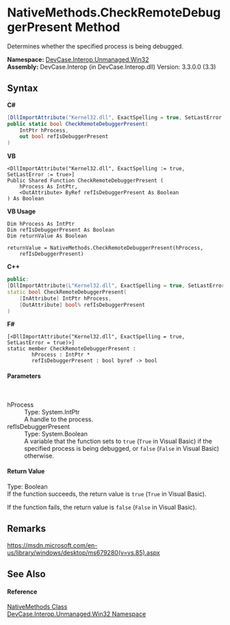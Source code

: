 # NativeMethods.CheckRemoteDebuggerPresent Method 
 

Determines whether the specified process is being debugged.

**Namespace:**&nbsp;<a href="N_DevCase_Interop_Unmanaged_Win32">DevCase.Interop.Unmanaged.Win32</a><br />**Assembly:**&nbsp;DevCase.Interop (in DevCase.Interop.dll) Version: 3.3.0.0 (3.3)

## Syntax

**C#**<br />
``` C#
[DllImportAttribute("Kernel32.dll", ExactSpelling = true, SetLastError = true)]
public static bool CheckRemoteDebuggerPresent(
	IntPtr hProcess,
	out bool refIsDebuggerPresent
)
```

**VB**<br />
``` VB
<DllImportAttribute("Kernel32.dll", ExactSpelling := true, SetLastError := true>]
Public Shared Function CheckRemoteDebuggerPresent ( 
	hProcess As IntPtr,
	<OutAttribute> ByRef refIsDebuggerPresent As Boolean
) As Boolean
```

**VB Usage**<br />
``` VB Usage
Dim hProcess As IntPtr
Dim refIsDebuggerPresent As Boolean
Dim returnValue As Boolean

returnValue = NativeMethods.CheckRemoteDebuggerPresent(hProcess, 
	refIsDebuggerPresent)
```

**C++**<br />
``` C++
public:
[DllImportAttribute(L"Kernel32.dll", ExactSpelling = true, SetLastError = true)]
static bool CheckRemoteDebuggerPresent(
	[InAttribute] IntPtr hProcess, 
	[OutAttribute] bool% refIsDebuggerPresent
)
```

**F#**<br />
``` F#
[<DllImportAttribute("Kernel32.dll", ExactSpelling = true, SetLastError = true)>]
static member CheckRemoteDebuggerPresent : 
        hProcess : IntPtr * 
        refIsDebuggerPresent : bool byref -> bool 

```


#### Parameters
&nbsp;<dl><dt>hProcess</dt><dd>Type: System.IntPtr<br />A handle to the process.</dd><dt>refIsDebuggerPresent</dt><dd>Type: System.Boolean<br />A variable that the function sets to `true` (`True` in Visual Basic) if the specified process is being debugged, or `false` (`False` in Visual Basic) otherwise.</dd></dl>

#### Return Value
Type: Boolean<br />If the function succeeds, the return value is `true` (`True` in Visual Basic). 

 If the function fails, the return value is `false` (`False` in Visual Basic).

## Remarks
<a href="https://msdn.microsoft.com/en-us/library/windows/desktop/ms679280(v=vs.85).aspx" target="_blank">https://msdn.microsoft.com/en-us/library/windows/desktop/ms679280(v=vs.85).aspx</a>

## See Also


#### Reference
<a href="T_DevCase_Interop_Unmanaged_Win32_NativeMethods">NativeMethods Class</a><br /><a href="N_DevCase_Interop_Unmanaged_Win32">DevCase.Interop.Unmanaged.Win32 Namespace</a><br />